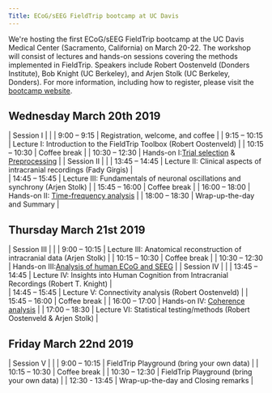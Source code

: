 ```yaml
---
Title: ECoG/sEEG FieldTrip bootcamp at UC Davis
---
```


We're hosting the first ECoG/sEEG FieldTrip bootcamp at the UC Davis
Medical Center (Sacramento, California) on March 20-22. The workshop
will consist of lectures and hands-on sessions covering the methods
implemented in FieldTrip. Speakers include Robert Oostenveld (Donders
Institute), Bob Knight (UC Berkeley), and Arjen Stolk (UC Berkeley,
Donders). For more information, including how to register, please
visit the [bootcamp website](https://saez.faculty.ucdavis.edu/fieldtrip-bootcamp/).


## Wednesday March 20th 2019

| Session I        |                                                                                                      |
| 9:00 – 9:15      | Registration, welcome, and coffee                                                                    |
| 9:15 – 10:15     | Lecture I: Introduction to the FieldTrip Toolbox (Robert Oostenveld)                                 |
| 10:15 – 10:30    | Coffee break                                                                                         |
| 10:30 – 12:30    | Hands-on I:[Trial selection](/tutorial/preprocessing) & [Preprocessing](/tutorial/preprocessing_erp) |
| Session II       |                                                                                                      |
| 13:45 – 14:45    | Lecture II: Clinical aspects of intracranial recordings (Fady Girgis)                                |                                                                         
| 14:45 – 15:45    | Lecture III: Fundamentals of neuronal oscillations and synchrony (Arjen Stolk)                       |
| 15:45 – 16:00    | Coffee break                                                                                         |
| 16:00 – 18:00    | Hands-on II: [Time-frequency analysis](/tutorial/timefrequencyanalysis)                              |
| 18:00 – 18:30    | Wrap-up-the-day and Summary                                                                          |

## Thursday March 21st 2019

| Session III      |                                                                                                      |
| 9:00 – 10:15     | Lecture III: Anatomical reconstruction of intracranial data (Arjen Stolk)                            |
| 10:15 – 10:30    | Coffee break                                                                                         |
| 10:30 – 12:30    | Hands-on III:[Analysis of human ECoG and SEEG](/tutorial/human_ecog)                                 |
| Session IV       |                                                                                                      |
| 13:45 – 14:45    | Lecture IV: Insights into Human Cognition from Intracranial Recordings (Robert T. Knight)            |                                                                         
| 14:45 – 15:45    | Lecture V: Connectivity analysis (Robert Oostenveld)                                                 |
| 15:45 – 16:00    | Coffee break                                                                                         |
| 16:00 – 17:00    | Hands-on IV: [Coherence analysis](/tutorial/coherence)                                               |
| 17:00 – 18:30    | Lecture VI: Statistical testing/methods (Robert Oostenveld & Arjen Stolk)                            |

## Friday March 22nd 2019

| Session V        |                                                                                                      |
| 9:00 – 10:15     | FieldTrip Playground (bring your own data)                                                           |
| 10:15 – 10:30    | Coffee break                                                                                         |
| 10:30 – 12:30    | FieldTrip Playground (bring your own data)                                                           |
| 12:30 - 13:45    | Wrap-up-the-day and Closing remarks                                                                  |



